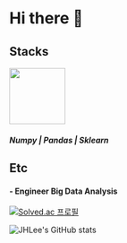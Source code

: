 # Hi there 👋

<!--
**JI-Hoon/JI-Hoon** is a ✨ _special_ ✨ repository because its `README.md` (this file) appears on your GitHub profile.

Here are some ideas to get you started:

- 🔭 I’m currently working on ...
- 🌱 I’m currently learning ...
- 👯 I’m looking to collaborate on ...
- 🤔 I’m looking for help with ...
- 💬 Ask me about ...
- 📫 How to reach me: ...
- 😄 Pronouns: ...
- ⚡ Fun fact: ...
-->
## Stacks 

<img align='center' src="https://img.shields.io/badge/Python-3776AB?style=round&logo=Python&logoColor=white" width="100"/><div></div>
##### Numpy | Pandas | Sklearn
###
###
###
 
## Etc
#### - Engineer Big Data Analysis

[![Solved.ac 프로필](http://mazassumnida.wtf/api/v2/generate_badge?boj=legg0724)](https://solved.ac/legg0724) <div></div>
![JHLee's GitHub stats](https://github-readme-stats.vercel.app/api?username=JJI-Hoon&show_icons=true&theme=radical)
</div> 
